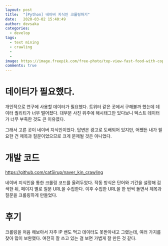 ```yaml
---
layout: post
title:  "[Python] 네이버 지식인 크롤링하기"
date:   2020-03-02 15:40:49
author: devsaka
categories:
  - develop
tags:
  - text mining
  - crawling
  - 
  - 
image: https://image.freepik.com/free-photo/top-view-fast-food-with-copy-space_23-2148273099.jpg
comments: true
---
```


# 데이터가 필요했다.
개인적으로 연구에 사용할 데이터가 필요했다. 트위터 같은 곳에서 구해볼까 했는데 데이터 퀄리티가 너무 떨어졌다. 대부분 사진 위주에 해시태그만 있다보니 텍스트 데이터가 너무 부족한 것도 큰 이유였다.

그래서 고른 곳이 네이버 지식인이었다. 답변은 광고로 도배되어 있지만, 어쨌든 내가 필요한 건 제목과 질문이었으므로 크게 문제될 것은 아니었다.

# 개발 코드
<https://github.com/catSirup/naver_kin_crawling>

네이버 지식인을 통한 크롤링 코드를 올려두었다. 작동 방식은 단어와 기간을 설정해 검색한 뒤, 페이지 별로 질문 URL을 수집한다. 이후 수집한 URL을 한 번씩 돌면서 제목과 질문을 크롤링하게 만들었다.

# 후기
크롤링을 처음 해보아서 자주 IP 밴도 먹고 데이터도 못받아내고 그랬는데, 여러 가지를 찾아 많이 보완했다. 여전히 잘 쓰고 있는 걸 보면 가볍게 잘 만든 것 같다.